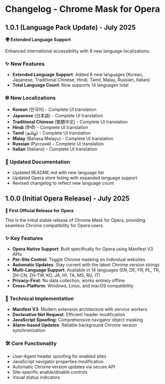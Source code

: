 # Changelog - Chrome Mask for Opera

## 1.0.1 (Language Pack Update) - July 2025

**🌍 Extended Language Support**

Enhanced international accessibility with 8 new language localizations.

### ✨ New Features

- **Extended Language Support**: Added 8 new languages (Korean, Japanese, Traditional Chinese, Hindi, Tamil, Malay, Russian, Italian)
- **Total Language Count**: Now supports 14 languages total

### 🌐 New Localizations

- **Korean** (한국어) - Complete UI translation
- **Japanese** (日本語) - Complete UI translation
- **Traditional Chinese** (繁體中文) - Complete UI translation
- **Hindi** (हिन्दी) - Complete UI translation
- **Tamil** (தமிழ்) - Complete UI translation
- **Malay** (Bahasa Melayu) - Complete UI translation
- **Russian** (Русский) - Complete UI translation
- **Italian** (Italiano) - Complete UI translation

### 📝 Updated Documentation

- Updated README.md with new language list
- Updated Opera store listing with expanded language support
- Revised changelog to reflect new language count

## 1.0.0 (Initial Opera Release) - July 2025

**🎉 First Official Release for Opera**

This is the initial stable release of Chrome Mask for Opera, providing seamless Chrome compatibility for Opera users.

### ✨ Key Features

- **Opera Native Support**: Built specifically for Opera using Manifest V3 APIs
- **Per-Site Control**: Toggle Chrome masking on individual websites
- **Automatic Updates**: Stay current with the latest Chrome version strings
- **Multi-Language Support**: Available in 14 languages (EN, DE, FR, PL, TR, ZH-CN, ZH-TW, KO, JA, HI, TA, MS, RU, IT)
- **Privacy-First**: No data collection, works entirely offline
- **Cross-Platform**: Windows, Linux, and macOS compatibility

### 🔧 Technical Implementation

- **Manifest V3**: Modern extension architecture with service workers
- **Declarative Net Request**: Efficient header modification
- **JavaScript Spoofing**: Comprehensive navigator object masking
- **Alarm-based Updates**: Reliable background Chrome version synchronization

### 🛠️ Core Functionality

- User-Agent header spoofing for enabled sites
- JavaScript navigator properties modification
- Automatic Chrome version updates via secure API
- Site-specific enable/disable controls
- Visual status indicators
